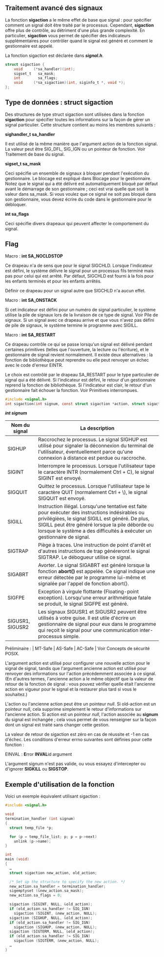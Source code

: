 ## Traitement avancé des signaux

La fonction **sigaction** a le même effet de base que signal : pour spécifier 
comment un signal doit être traité par le processus. Cependant, **sigaction** 
offre plus de contrôle, au détriment d'une plus grande complexité. 
En particulier, **sigaction** vous permet de spécifier des indicateurs 
supplémentaires pour contrôler quand le signal est généré et comment 
le gestionnaire est appelé.

La fonction sigaction est déclarée dans ***signal.h***.

```c
struct sigaction {
	void     (*sa_handler)(int);
	sigset_t   sa_mask;
	int        sa_flags;
	void     (*sa_sigaction)(int, siginfo_t *, void *);
};
```

## Type de données : **struct sigaction**

Des structures de type struct sigaction sont utilisées dans la fonction **sigaction**
pour spécifier toutes les informations sur la façon de gérer un signal particulier. 
Cette structure contient au moins les membres suivants :

**sighandler_t sa_handler**

Il est utilisé de la même manière que l'argument action de la fonction signal. 
La valeur peut être SIG_DFL, SIG_IGN ou un pointeur de fonction. Voir 
Traitement de base du signal.

**sigset_t sa_mask**

Ceci spécifie un ensemble de signaux à bloquer pendant l'exécution du 
gestionnaire. Le blocage est expliqué dans Blocage pour le gestionnaire. 
Notez que le signal qui a été délivré est automatiquement bloqué par défaut 
avant le démarrage de son gestionnaire ; ceci est vrai quelle que soit la 
valeur dans sa_mask. Si vous voulez que ce signal ne soit pas bloqué dans 
son gestionnaire, vous devez écrire du code dans le gestionnaire pour le 
débloquer.
    
**int sa_flags**

Ceci spécifie divers drapeaux qui peuvent affecter le comportement du 
signal. 

## Flag

Macro : **int SA_NOCLDSTOP**

Ce drapeau n'a de sens que pour le signal SIGCHLD. Lorsque l'indicateur est 
défini, le système délivre le signal pour un processus fils terminé mais pas 
pour celui qui est arrêté. Par défaut, SIGCHLD est fourni à la fois pour les 
enfants terminés et pour les enfants arrêtés.

Définir ce drapeau pour un signal autre que SIGCHLD n'a aucun effet.

Macro : **int SA_ONSTACK**

Si cet indicateur est défini pour un numéro de signal particulier, le système 
utilise la pile de signaux lors de la livraison de ce type de signal. 
Voir Pile de signaux. Si un signal avec ce drapeau arrive et que vous n'avez 
pas défini de pile de signaux, le système termine le programme avec SIGILL.

Macro : **int SA_RESTART**

Ce drapeau contrôle ce qui se passe lorsqu'un signal est délivré pendant 
certaines primitives (telles que l'ouverture, la lecture ou l'écriture), et 
le gestionnaire de signal revient normalement. Il existe deux alternatives : 
la fonction de bibliothèque peut reprendre ou elle peut renvoyer un échec 
avec le code d'erreur EINTR.

Le choix est contrôlé par le drapeau SA_RESTART pour le type particulier de 
signal qui a été délivré. Si l'indicateur est défini, le retour d'un 
gestionnaire reprend la fonction de bibliothèque. Si l'indicateur est clair, 
le retour d'un gestionnaire fait échouer la fonction. Voir Primitives 
interrompues. 



```c
#include <signal.h>
int sigaction(int signum, const struct sigaction *action, struct sigaction *old-action);
```

***int signum***

|Nom du signal   |  La description                                             |
|----------------|-------------------------------------------------------------|
|SIGHUP          | Raccrochez le processus. Le signal SIGHUP est utilisé pour signaler la déconnexion du terminal de l'utilisateur, éventuellement parce qu'une connexion à distance est perdue ou raccroche. |
|SIGINT          | Interrompre le processus. Lorsque l'utilisateur tape le caractère INTR (normalement Ctrl + C), le signal SIGINT est envoyé.|
|SIGQUIT         | Quittez le processus. Lorsque l'utilisateur tape le caractère QUIT (normalement Ctrl + \\), le signal SIGQUIT est envoyé.|
|SIGILL          | Instruction illégal. Lorsqu'une tentative est faite pour exécuter des instructions indésirables ou privilégiées, le signal SIGILL est généré. De plus, SIGILL peut être généré lorsque la pile déborde ou lorsque le système a des difficultés à exécuter un gestionnaire de signal.|
|SIGTRAP         | Piège à traces. Une instruction de point d'arrêt et d'autres instructions de trap généreront le signal SIGTRAP. Le débogueur utilise ce signal.|
|SIGABRT         | Avorter. Le signal SIGABRT est généré lorsque la fonction **abort()** est appelée. Ce signal indique une erreur détectée par le programme lui-même et signalée par l'appel de fonction abort().|
|SIGFPE          | Exception à virgule flottante (Floating-point exception). Lorsqu'une erreur arithmétique fatale se produit, le signal SIGFPE est généré.|
|SIGUSR1, SIGUSR2| 	Les signaux SIGUSR1 et SIGUSR2 peuvent être utilisés à votre guise. Il est utile d'écrire un gestionnaire de signal pour eux dans le programme qui reçoit le signal pour une communication inter-processus simple.|


Préliminaire : | MT-Safe | AS-Safe | AC-Safe | Voir Concepts de sécurité POSIX.

L'argument action est utilisé pour configurer une nouvelle action pour le 
signal de signal, tandis que l'argument ancienne action est utilisé pour 
renvoyer des informations sur l'action précédemment associée à ce signal. 
(En d'autres termes, l'ancienne action a le même objectif que la valeur de 
retour de la fonction de signal : vous pouvez vérifier quelle était l'ancienne 
action en vigueur pour le signal et la restaurer plus tard si vous le souhaitez.)

L'action ou l'ancienne action peut être un pointeur *null*. Si old-action est un 
pointeur null, cela supprime simplement le retour d'informations sur l'ancienne 
action. Si action est un pointeur *null*, l'action associée au **signum** du signal 
est inchangée ; cela vous permet de vous renseigner sur la façon dont un signal 
est traité sans changer cette gestion.

La valeur de retour de sigaction est zéro en cas de réussite et -1 en cas 
d'échec. Les conditions d'erreur errno suivantes sont définies pour 
cette fonction :

EINVAL : **E**rror **INVAL**id argument

L'argument signum n'est pas valide, ou vous essayez d'intercepter ou d'ignorer 
**SIGKILL** ou **SIGSTOP**.


## Exemple d'utilisation de la fonction

Voici un exemple équivalent utilisant sigaction : 

```c
#include <signal.h>

void
termination_handler (int signum)
{
  struct temp_file *p;

  for (p = temp_file_list; p; p = p->next)
    unlink (p->name);
}

int
main (void)
{
  …
  struct sigaction new_action, old_action;

  /* Set up the structure to specify the new action. */
  new_action.sa_handler = termination_handler;
  sigemptyset (&new_action.sa_mask);
  new_action.sa_flags = 0;

  sigaction (SIGINT, NULL, &old_action);
  if (old_action.sa_handler != SIG_IGN)
    sigaction (SIGINT, &new_action, NULL);
  sigaction (SIGHUP, NULL, &old_action);
  if (old_action.sa_handler != SIG_IGN)
    sigaction (SIGHUP, &new_action, NULL);
  sigaction (SIGTERM, NULL, &old_action);
  if (old_action.sa_handler != SIG_IGN)
    sigaction (SIGTERM, &new_action, NULL);
  …
}
```
